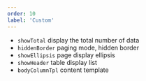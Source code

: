 ```yaml
---
order: 10
label: 'Custom'
---
```


- `showTotal` display the total number of data
- `hiddenBorder` paging mode, hidden border
- `showEllipsis` page display ellipsis
- `showHeader` table display list
- `bodyColumnTpl` content template
